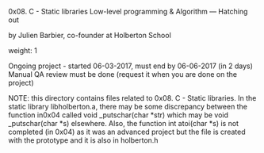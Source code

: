 0x08. C - Static libraries
Low-level programming & Algorithm ― Hatching out

by Julien Barbier, co-founder at Holberton School

weight: 1

Ongoing project - started 06-03-2017, must end by 06-06-2017 (in 2 days)
Manual QA review must be done (request it when you are done on the project)

NOTE: this directory contains files related to 0x08. C - Static libraries.
In the static library libholberton.a, there may be some discrepancy between
the function in0x04 called
void _putschar(char *str)
which may be
void _putschar(char *s)
elsewhere.
Also, the function
int atoi(char *s)
is not completed (in 0x04) as it was an advanced project
but the file is created with the prototype
and it is also in holberton.h
